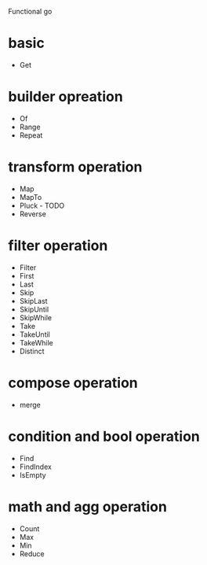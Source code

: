 Functional go 

# basic
* Get

# builder opreation
* Of
* Range
* Repeat



# transform operation
* Map 
* MapTo 
* Pluck - TODO
* Reverse

# filter operation
* Filter
* First
* Last
* Skip
* SkipLast
* SkipUntil
* SkipWhile
* Take
* TakeUntil
* TakeWhile
* Distinct

# compose operation
* merge

# condition and bool operation
* Find
* FindIndex
* IsEmpty

# math and agg operation
* Count
* Max
* Min
* Reduce


